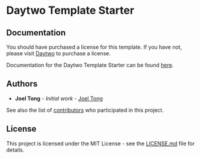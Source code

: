 # Daytwo Template Starter


## Documentation

You should have purchased a license for this template. If you have not, please visit [Daytwo](https://daytwo.io) to purchase a license.

Documentation for the Daytwo Template Starter can be found [here](https://daytwo.io/app/).

## Authors

* **Joel Tong** - *Initial work* - [Joel Tong](https://github.com/myrtletree33)

See also the list of [contributors](https://github.com/your/project/contributors) who participated in this project.

## License

This project is licensed under the MIT License - see the [LICENSE.md](LICENSE.md) file for details.

